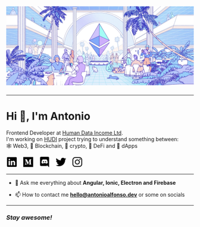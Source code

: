 # [![Antonio Alfonso header](./assets/hero.webp)](https://antonioalfonso.dev)

---
# Hi 👋, I'm Antonio

Frontend Developer at [Human Data Income Ltd](https://humandataincome.com/). 
<br> 
I'm working on [HUDI](https://app.humandataincome.com/) project trying to understand something between: 
<br>
🕸️ Web3, 🔗 Blockchain, 🐸 crypto, 💸 DeFi and 🥞 dApps

<p align='left'>
  <a href="" style="margin-right: 10px"><img height="30" src="./assets/logo-linkedin.svg"></a>
  <a href="" style="margin-right: 10px"><img height="30" src="./assets/logo-medium.svg"></a>
  <a href="" style="margin-right: 10px"><img height="30" src="./assets/logo-discord.svg"></a>
  <a href="" style="margin-right: 10px"><img height="30" src="./assets/logo-twitter.svg"></a>
  <a href="" style="margin-right: 10px"><img height="30" src="./assets/logo-instagram.svg"></a>
</p>

---

- 💬 Ask me everything about **Angular, Ionic, Electron and Firebase**

- 📫 How to contact me **<a href="mailto:hello@antonioalfonso.dev">hello@antonioalfonso.dev</a>** or some on socials

---
### _Stay awesome!_

